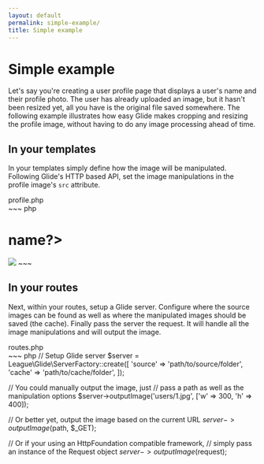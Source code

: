 ```yaml
---
layout: default
permalink: simple-example/
title: Simple example
---
```


# Simple example

Let's say you're creating a user profile page that displays a user's name and their profile photo. The user has already uploaded an image, but it hasn't been resized yet, all you have is the original file saved somewhere. The following example illustrates how easy Glide makes cropping and resizing the profile image, without having to do any image processing ahead of time.

## In your templates

In your templates simply define how the image will be manipulated. Following Glide's HTTP based API, set the image manipulations in the profile image's `src` attribute.

<div class="filename">profile.php</div>
~~~ php
<h1><?=$user->name?></h1>

<!-- display profile image cropped to 300x400 -->
<img src="/img/users/<?=$user->id?>.jpg?w=300&h=400&fit=crop">
~~~

## In your routes

Next, within your routes, setup a Glide server. Configure where the source images can be found as well as where the manipulated images should be saved (the cache). Finally pass the server the request. It will handle all the image manipulations and will output the image.

<div class="filename">routes.php</div>
~~~ php
// Setup Glide server
$server = League\Glide\ServerFactory::create([
    'source' => 'path/to/source/folder',
    'cache' => 'path/to/cache/folder',
]);

// You could manually output the image, just
// pass a path as well as the manipulation options
$server->outputImage('users/1.jpg', ['w' => 300, 'h' => 400]);

// Or better yet, output the image based on the current URL
$server->outputImage($path, $_GET);

// Or if your using an HttpFoundation compatible framework,
// simply pass an instance of the Request object
$server->outputImage($request);
~~~

